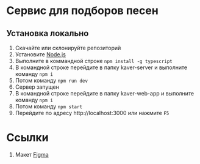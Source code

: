 # Cервис для подборов песен

## Установка локально

1. Скачайте или склонируйте репозиторий
2. Установите [Node.js](https://nodejs.org/en/)
3. Выполните в коммандной строке `npm install -g typescript`
4. В командной строке перейдите в папку kaver-server и выполните команду `npm i`
5. Потом команду `npm run dev`
6. Сервер запущен
7. В командной строке перейдите в папку kaver-web-app и выполните команду `npm i`
8. Потом команду `npm start`
9. Перейдите по адресу http://localhost:3000 или нажмите `F5`

# Ссылки

1. Макет [Figma](https://www.figma.com/file/VO9ADuzQxScM9QcIxFQCdI/kaverWebApp?node-id=0%3A1)